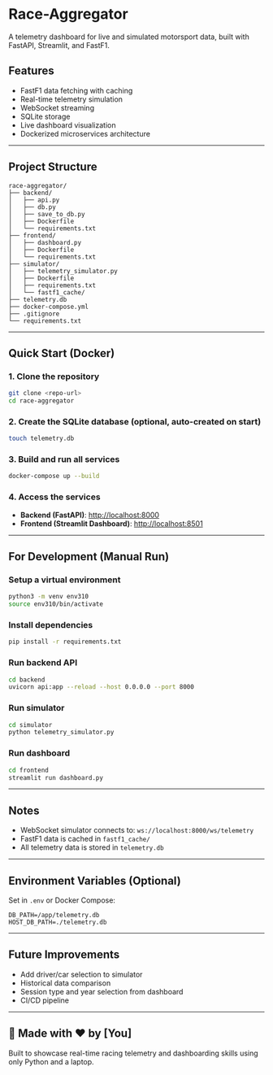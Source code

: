 # Race-Aggregator

A telemetry dashboard for live and simulated motorsport data, built with FastAPI, Streamlit, and FastF1.

## Features
- FastF1 data fetching with caching
- Real-time telemetry simulation
- WebSocket streaming
- SQLite storage
- Live dashboard visualization
- Dockerized microservices architecture

---

## Project Structure
```
race-aggregator/
├── backend/
│   ├── api.py
│   ├── db.py
│   ├── save_to_db.py
│   ├── Dockerfile
│   └── requirements.txt
├── frontend/
│   ├── dashboard.py
│   ├── Dockerfile
│   └── requirements.txt
├── simulator/
│   ├── telemetry_simulator.py
│   ├── Dockerfile
│   ├── requirements.txt
│   └── fastf1_cache/
├── telemetry.db
├── docker-compose.yml
├── .gitignore
└── requirements.txt
```

---

## Quick Start (Docker)

### 1. Clone the repository
```bash
git clone <repo-url>
cd race-aggregator
```

### 2. Create the SQLite database (optional, auto-created on start)
```bash
touch telemetry.db
```

### 3. Build and run all services
```bash
docker-compose up --build
```

### 4. Access the services
- **Backend (FastAPI)**: [http://localhost:8000](http://localhost:8000)
- **Frontend (Streamlit Dashboard)**: [http://localhost:8501](http://localhost:8501)

---

## For Development (Manual Run)

### Setup a virtual environment
```bash
python3 -m venv env310
source env310/bin/activate
```

### Install dependencies
```bash
pip install -r requirements.txt
```

### Run backend API
```bash
cd backend
uvicorn api:app --reload --host 0.0.0.0 --port 8000
```

### Run simulator
```bash
cd simulator
python telemetry_simulator.py
```

### Run dashboard
```bash
cd frontend
streamlit run dashboard.py
```

---

## Notes
- WebSocket simulator connects to: `ws://localhost:8000/ws/telemetry`
- FastF1 data is cached in `fastf1_cache/`
- All telemetry data is stored in `telemetry.db`

---

## Environment Variables (Optional)
Set in `.env` or Docker Compose:
```
DB_PATH=/app/telemetry.db
HOST_DB_PATH=./telemetry.db
```

---

## Future Improvements
- Add driver/car selection to simulator
- Historical data comparison
- Session type and year selection from dashboard
- CI/CD pipeline

---

## 🚀 Made with ❤️ by [You]
Built to showcase real-time racing telemetry and dashboarding skills using only Python and a laptop.

